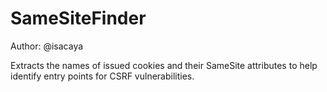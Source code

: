 # SameSiteFinder

Author: @isacaya

Extracts the names of issued cookies and their SameSite attributes to help identify entry points for CSRF vulnerabilities.

